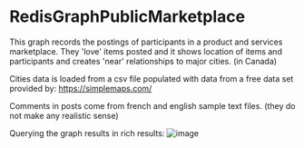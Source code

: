 # RedisGraphPublicMarketplace
This graph records the postings of participants in a product and services marketplace.  They 'love' items posted and it shows location of items and participants and creates 'near' relationships to major cities. (in Canada)

Cities data is loaded from a csv file populated with data from a free data set provided by: https://simplemaps.com/

Comments in posts come from french and english sample text files.  (they do not make any realistic sense)

Querying the graph results in rich results:
![image](https://user-images.githubusercontent.com/48262631/128918126-4bd0b251-e317-48a9-b018-fb60e7d72004.png)

